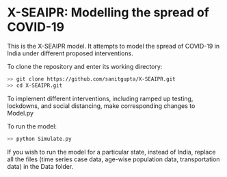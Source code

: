 # X-SEAIPR: Modelling the spread of COVID-19

This is the X-SEAIPR model. It attempts to model the spread of COVID-19 in India under different proposed interventions.

To clone the repository and enter its working directory:

```bash
>> git clone https://github.com/sanitgupta/X-SEAIPR.git
>> cd X-SEAIPR.git
```

To implement different interventions, including ramped up testing, lockdowns, and social distancing, make corresponding changes to Model.py

To run the model:

```bash
>> python Simulate.py
```

If you wish to run the model for a particular state, instead of India, replace all the files (time series case data, age-wise population data, transportation data) in the Data folder.
